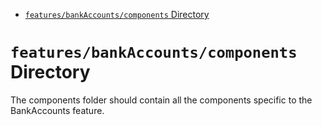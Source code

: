 <!-- START doctoc generated TOC please keep comment here to allow auto update -->
<!-- DON'T EDIT THIS SECTION, INSTEAD RE-RUN doctoc TO UPDATE -->

- [`features/bankAccounts/components` Directory](#featuresbankaccountscomponents-directory)

<!-- END doctoc generated TOC please keep comment here to allow auto update -->

# `features/bankAccounts/components` Directory

The components folder should contain all the components specific to the BankAccounts feature.
